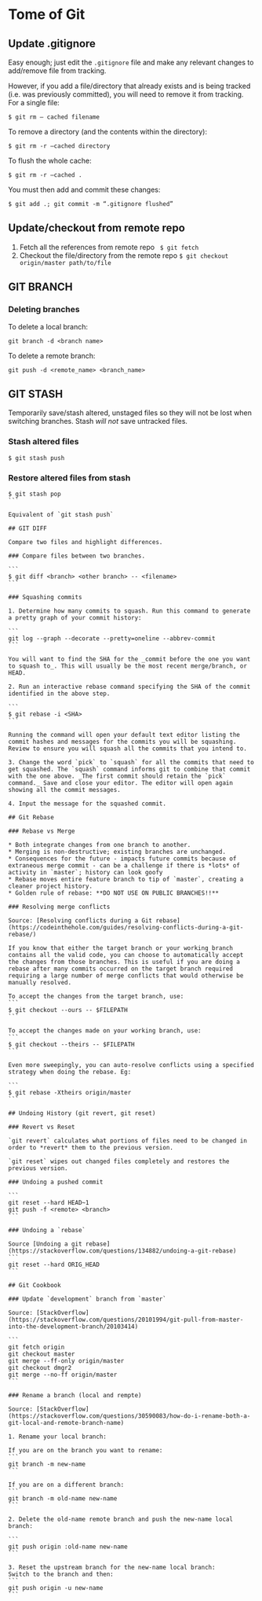 # Tome of Git

## Update .gitignore

Easy enough; just edit the `.gitignore` file and make any relevant changes to add/remove file from tracking. 

However, if you add a file/directory that already exists and is being tracked (i.e. was previously committed), you will need to remove it from tracking. For a single file:

```
$ git rm — cached filename
```

To remove a directory (and the contents within the directory):

```
$ git rm -r —cached directory
```

To flush the whole cache:

```
$ git rm -r —cached .
```

You must then add and commit these changes:

```
$ git add .; git commit -m “.gitignore flushed”
```

## Update/checkout from remote repo

1. Fetch all the references from remote repo ` $ git fetch`
2. Checkout the file/directory from the remote repo `$ git checkout origin/master path/to/file`

## GIT BRANCH

### Deleting branches

To delete a local branch:
```
git branch -d <branch name>
```

To delete a remote branch:

```
git push -d <remote_name> <branch_name>
```

## GIT STASH

Temporarily save/stash altered, unstaged files so they will not be lost when switching branches. Stash *will not* save untracked files.

### Stash altered files

```
$ git stash push
```

### Restore altered files from stash
````
$ git stash pop
```

Equivalent of `git stash push`

## GIT DIFF

Compare two files and highlight differences.

### Compare files between two branches.

```
$ git diff <branch> <other branch> -- <filename>
``` 

### Squashing commits

1. Determine how many commits to squash. Run this command to generate a pretty graph of your commit history:

```
git log --graph --decorate --pretty=oneline --abbrev-commit
```

You will want to find the SHA for the _commit before the one you want to squash to_. This will usually be the most recent merge/branch, or HEAD.

2. Run an interactive rebase command specifying the SHA of the commit identified in the above step.

```
$ git rebase -i <SHA>
```

Running the command will open your default text editor listing the commit hashes and messages for the commits you will be squashing. Review to ensure you will squash all the commits that you intend to.

3. Change the word `pick` to `squash` for all the commits that need to get squashed. The `squash` command informs git to combine that commit with the one above. _The first commit should retain the `pick` command._ Save and close your editor. The editor will open again showing all the commit messages.

4. Input the message for the squashed commit.

## Git Rebase

### Rebase vs Merge

* Both integrate changes from one branch to another.
* Merging is non-destructive; existing branches are unchanged.
* Consequences for the future - impacts future commits because of extraneous merge commit - can be a challenge if there is *lots* of activity in `master`; history can look goofy
* Rebase moves entire feature branch to tip of `master`, creating a cleaner project history.
* Golden rule of rebase: **DO NOT USE ON PUBLIC BRANCHES!!**

### Resolving merge conflicts

Source: [Resolving conflicts during a Git rebase](https://codeinthehole.com/guides/resolving-conflicts-during-a-git-rebase/)

If you know that either the target branch or your working branch contains all the valid code, you can choose to automatically accept the changes from those branches. This is useful if you are doing a rebase after many commits occurred on the target branch required requiring a large number of merge conflicts that would otherwise be manually resolved.

To accept the changes from the target branch, use:
```
$ git checkout --ours -- $FILEPATH
```

To accept the changes made on your working branch, use:
```
$ git checkout --theirs -- $FILEPATH
```

Even more sweepingly, you can auto-resolve conflicts using a specified strategy when doing the rebase. Eg:

```
$ git rebase -Xtheirs origin/master
```

## Undoing History (git revert, git reset)

### Revert vs Reset

`git revert` calculates what portions of files need to be changed in order to *revert* them to the previous version.

`git reset` wipes out changed files completely and restores the previous version.

### Undoing a pushed commit

```
git reset --hard HEAD~1
git push -f <remote> <branch>
```

### Undoing a `rebase`

Source [Undoing a git rebase](https://stackoverflow.com/questions/134882/undoing-a-git-rebase)
```
git reset --hard ORIG_HEAD
```

## Git Cookbook

### Update `development` branch from `master`

Source: [StackOverflow](https://stackoverflow.com/questions/20101994/git-pull-from-master-into-the-development-branch/20103414)

```
git fetch origin
git checkout master
git merge --ff-only origin/master
git checkout dmgr2
git merge --no-ff origin/master
```

### Rename a branch (local and rempte)

Source: [StackOverflow](https://stackoverflow.com/questions/30590083/how-do-i-rename-both-a-git-local-and-remote-branch-name)

1. Rename your local branch:

If you are on the branch you want to rename:
```
git branch -m new-name
```

If you are on a different branch:
```
git branch -m old-name new-name
```

2. Delete the old-name remote branch and push the new-name local branch:

```
git push origin :old-name new-name
```

3. Reset the upstream branch for the new-name local branch:
Switch to the branch and then:
```
git push origin -u new-name
```
